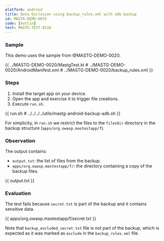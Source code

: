 ```yaml
---
platform: android
title: Data Exclusion using backup_rules.xml with adb backup
id: MASTG-DEMO-0035
code: [kotlin]
test: MASTG-TEST-0216
---
```


### Sample

This demo uses the sample from @MASTG-DEMO-0020.

{{ ../MASTG-DEMO-0020/MastgTest.kt # ../MASTG-DEMO-0020/AndroidManifest.xml # ../MASTG-DEMO-0020/backup_rules.xml }}

### Steps

1. Install the target app on your device.
2. Open the app and exercise it to trigger file creations.
3. Execute `run.sh`.

{{ run.sh # ../../../../utils/mastg-android-backup-adb.sh }}

For simplicity, in `run.sh` we restrict the files to the `filesDir` directory in the backup structure (`apps/org.owasp.mastestapp/f`).

### Observation

The output contains:

- `output.txt`: the list of files from the backup.
- `apps/org.owasp.mastestapp/f/`: the directory containing a copy of the backup files.

{{ output.txt }}

### Evaluation

The test fails because `secret.txt` is part of the backup and it contains sensitive data.

{{ apps/org.owasp.mastestapp/f/secret.txt }}

Note that `backup_excluded_secret.txt` file is not part of the backup, which is expected as it was marked as `exclude` in the `backup_rules.xml` file.

